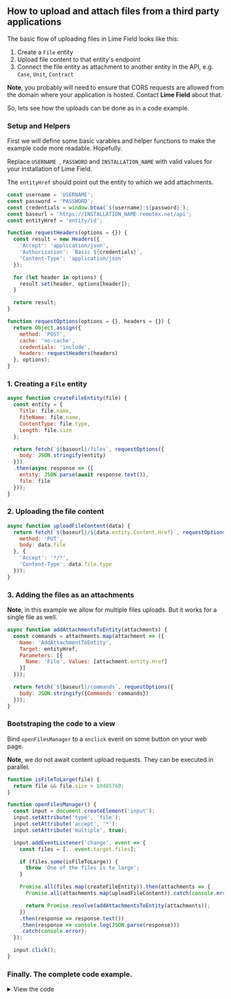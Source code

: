 ## How to upload and attach files from a third party applications

The basic flow of uploading files in Lime Field looks like this:

1. Create a `File` entity
2. Upload file content to that entity's endpoint
3. Connect the file entity as attachment to another entity in the API, e.g. `Case`, `Unit`, `Contract`

__Note__, you probably will need to ensure that CORS requests are allowed from the domain where your application is hosted. Contact __Lime Field__ about that.

So, lets see how the uploads can be done as in a code example.

### Setup and Helpers

First we will define some basic varables and helper functions to make the example code more readable. Hopefully.

Replace `USERNAME `, `PASSWORD` and `INSTALLATION_NAME` with valid values for your installation of Lime Field.

The `entityHref` should point out the entity to which we add attachments.

```javascript
const username = 'USERNAME';
const password = 'PASSWORD';
const credentials = window.btoa(`${username}:${password}`);
const baseurl = 'https://INSTALLATION_NAME.remotex.net/api';
const entityHref = 'entity/id';

function requestHeaders(options = {}) {
  const result = new Headers({
    'Accept': 'application/json',
    'Authorization': `Basic ${credentials}`,
    'Content-Type': 'application/json'
  });

  for (let header in options) {
    result.set(header, options[header]);
  }

  return result;
}

function requestOptions(options = {}, headers = {}) {
  return Object.assign({
    method: 'POST',
    cache: 'no-cache',
    credentials: 'include',
    headers: requestHeaders(headers)
  }, options);
}
```

### 1. Creating a `File` entity

```javascript
async function createFileEntity(file) {
  const entity = {
    Title: file.name,
    FileName: file.name,
    ContentType: file.type,
    Length: file.size
  };

  return fetch(`${baseurl}/files`, requestOptions({
    body: JSON.stringify(entity)
  }))
  .then(async response => ({
    entity: JSON.parse(await response.text()),
    file: file
  }));
}
```

### 2. Uploading the file content

```javascript
async function uploadFileContent(data) {
  return fetch(`${baseurl}/${data.entity.Content.Href}`, requestOptions({
    method: 'PUT',
    body: data.file
  }, {
    'Accept': '*/*',
    'Content-Type': data.file.type
  }));
}
```

### 3. Adding the files as an attachments

__Note__, in this example we allow for multiple files uploads. But it works for a single file as well.

```javascript
async function addAttachmentsToEntity(attachments) {
  const commands = attachments.map(attachment => ({
    Name: 'AddAttachmentToEntity',
    Target: entityHref,
    Parameters: [{
      Name: 'File', Values: [attachment.entity.Href]
    }]
  }));

  return fetch(`${baseurl}/commands`, requestOptions({
    body: JSON.stringify({Commands: commands})
  }));
}
```

### Bootstraping the code to a view

Bind `openFilesManager` to a `onclick` event on some button on your web page.

__Note__, we do not await content upload requests. They can be executed in parallel.

```javascript
function isFileToLarge(file) {
  return file && file.size > 10485760;
}

function openFilesManager() {
  const input = document.createElement('input');
  input.setAttribute('type', 'file');
  input.setAttribute('accept', '*');
  input.setAttribute('multiple', true);

  input.addEventListener('change', event => {
    const files = [...event.target.files];

    if (files.some(isFileToLarge)) {
      throw 'One of the files is to large';
    }

    Promise.all(files.map(createFileEntity)).then(attachments => {
      Promise.all(attachments.map(uploadFileContent)).catch(console.error);

      return Promise.resolve(addAttachmentsToEntity(attachments));
    })
    .then(response => response.text())
    .then(response => console.log(JSON.parse(response)))
    .catch(console.error);
  });

  input.click();
}
```

### Finally. The complete code example.

<details>
 	<summary>View the code</summary>

	```javascript
	const username = 'kontra';
	const password = 'P0pkorni';
	const credentials = window.btoa(`${username}:${password}`);
	const baseurl = 'https://manualtesting.remotex.net/api';
	const entityHref = 'cases/200204-4405';

	function requestHeaders(options = {}) {
	  const result = new Headers({
	    'Accept': 'application/json',
	    'Authorization': `Basic ${credentials}`,
	    'Content-Type': 'application/json'
	  });

	  for (let header in options) {
	    result.set(header, options[header]);
	  }

	  return result;
	}

	function requestOptions(options = {}, headers = {}) {
	  return Object.assign({
	    method: 'POST',
	    cache: 'no-cache',
	    credentials: 'include',
	    headers: requestHeaders(headers)
	  }, options);
	}

	async function createFileEntity(file) {
	  const entity = {
	    Title: file.name,
	    FileName: file.name,
	    ContentType: file.type,
	    Length: file.size
	  };

	  return fetch(`${baseurl}/files`, requestOptions({
	    body: JSON.stringify(entity)
	  }))
	  .then(async response => ({
	    entity: JSON.parse(await response.text()),
	    file: file
	  }));
	}

	async function uploadFileContent(data) {
	  return fetch(`${baseurl}/${data.entity.Content.Href}`, requestOptions({
	    method: 'PUT',
	    body: data.file
	  }, {
	    'Accept': '*/*',
	    'Content-Type': data.file.type
	  }));
	}

	async function addAttachmentsToEntity(attachments) {
	  const commands = attachments.map(attachment => ({
	    Name: 'AddAttachmentToEntity',
	    Target: entityHref,
	    Parameters: [{
	      Name: 'File', Values: [attachment.entity.Href]
	    }]
	  }));

	  return fetch(`${baseurl}/commands`, requestOptions({
	    body: JSON.stringify({Commands: commands})
	  }));
	}

	function isFileToLarge(file) {
	  return file && file.size > 10485760;
	}

	function openFilesManager() {
	  const input = document.createElement('input');
	  input.setAttribute('type', 'file');
	  input.setAttribute('accept', '*');
	  input.setAttribute('multiple', true);

	  input.addEventListener('change', event => {
	    const files = [...event.target.files];

	    if (files.some(isFileToLarge)) {
	      throw 'One of the files is to large';
	    }

	    Promise.all(files.map(createFileEntity)).then(attachments => {
	      Promise.all(attachments.map(uploadFileContent)).catch(console.error);

	      return Promise.resolve(addAttachmentsToEntity(attachments));
	    })
	    .then(response => response.text())
	    .then(response => console.log(JSON.parse(response)))
	    .catch(console.error);
	  });

	  input.click();
	}
	```
</details>
